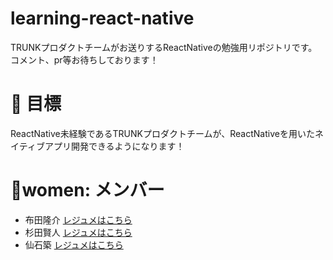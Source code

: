 # learning-react-native
TRUNKプロダクトチームがお送りするReactNativeの勉強用リポジトリです。コメント、pr等お待ちしております！

# :rocket: 目標
ReactNative未経験であるTRUNKプロダクトチームが、ReactNativeを用いたネイティブアプリ開発できるようになります！

# :man:women: メンバー

- 布田隆介 [レジュメはこちら](https://trunk.fm/resumes/206168176)
- 杉田賢人 [レジュメはこちら](https://trunk.fm/resumes/362026446)
- 仙石築 [レジュメはこちら](https://trunk.fm/resumes/2549197)
